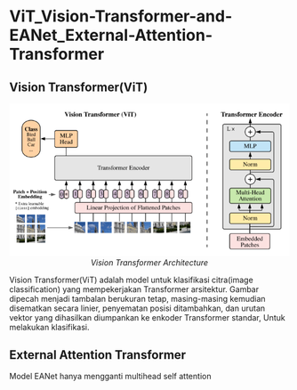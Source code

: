 # ViT_Vision-Transformer-and-EANet_External-Attention-Transformer

## Vision Transformer(ViT)

<p align="center">
 <img src="https://github.com/sultanbst123/ViT_Vision-Transformer-and-EANet_External-Attention-Transformer/blob/main/images.png"> <i>Vision Transformer Architecture</i>
</p>

Vision Transformer(ViT) adalah model untuk klasifikasi citra(image classification) yang mempekerjakan Transformer arsitektur. Gambar dipecah menjadi tambalan berukuran tetap, masing-masing kemudian disematkan secara linier, penyematan posisi ditambahkan, dan urutan vektor yang dihasilkan diumpankan ke enkoder Transformer standar, Untuk melakukan klasifikasi.

## External Attention Transformer

Model EANet hanya mengganti multihead self attention
